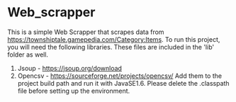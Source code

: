 # Web_scrapper

This is a simple Web Scrapper that scrapes data from https://townshiptale.gamepedia.com/Category:Items.
To run this project, you will need the following libraries. These files are included in the 'lib' folder as well.
1. Jsoup - https://jsoup.org/download
2. Opencsv - https://sourceforge.net/projects/opencsv/
Add them to the project build path and run it with JavaSE1.6.
Please delete the .classpath file before setting up the environment.